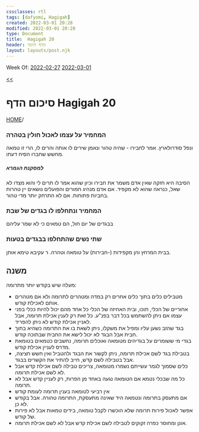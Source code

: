 ```yaml
---
cssclasses: rtl
tags: [dafyomi, Hagigah] 
created: 2022-03-01 20:28
modified: 2022-03-01 20:28
type: Document
title:  Hagigah 20
header: הדף היומי 
layout: layouts/post.njk
---
```

Week Of: [2022-02-27](2022-02-27)
[2022-03-01](2022-03-01)

[ << ](2022-02-28DY%20-%20Hagigah%2019%20) 

# סיכום הדף  Hagigah 20

[HOME](HOME)/[](Daf%20Yomi###Hagigah)

### המחמיר על עצמו לאכול חולין בטהרה 
ונפל סודרולארץ. אמר לחבירו - שהיה טהור ונאמן שירים לו אותה והרים לו, הרי זו טמאה מחשש שחברו הסיח דעתו.
##### למסקנת הגמרא 
הסיבה היא חזקה שאין אדם משמר את חבירו וכיון שהוא אמר לו תרים לי והוא מצדו לא שאל, כנראה שהוא לא מקפיד.
אם אדם מנהיג חמורים והפועלים נושאים יין טהרות בחביות פתוחות. אם לא התרחק יותר מדי טהור.  
### המחמיר ונתחלפו לו בגדים של שבת 
בבגדים של יום חול, הם טמאים כי לא שמר עליהם
### שתי נשים שהתחלפו בבגדים בטעות
בבית המרחץ והן מקפידות (-חבירות) על טומאה וטהרה. ר עקיבא טימא אותן.
## משנה
מעלה שיש בקודש יותר מתרומה:
- מטבילים כלים בתוך כלים אחרים רק במדה ומטהרים לתרומה ולא אם מטהרים אותם לאכילת קודש.
- אחוריים של הכלי, תוכו, ובית האחיזה של הכלי כל אחד מהם יכול להיות ככלי בפני עצמו אם ניתן להשתמש בכל דבר בפנ"ע. כל זאת רק לענין אכילת תרומה, אבל לאניין אכילת קודש לא ניתן להפריד.
- בגד שהזב נשען עליו ומפיל את משקלו, ניתן לשאת בו את התרומה כשהיא בתוך חבית אבל הבגד לא יכול לישא את החבית שבתוכה קודש.
- בגדי מי ששומרים על בגדיהים מטומאה ואוכלים תרומה, נחשבים כטמאים בטומאת מדרס לעניין אכילת קודש.
- בטבילת בגד לשם אכילת תרומה, ניתן לקשור את הבגד ולהטביל ואין חשש חציצה, אבל בטבילה לשם קדש, חייב להתיר את הקשרים בבגד.
- כלים שסמוך לגמר עשייתם נשמרו מטומאה, צריכים טבילה לשם אכילת קדש אבל לא לשם אכילת תרומה.
- כל מה שבכלי נטמא אם הטומאה נגעה באחד מן הפרות, רק לעניין קדש אבל לא תרומה.
- אין רביעי לטומאה בענין תרומה לעומת קודש
- אם מתעסק בתרומה ונטמאה היד שאינה מתעסקת, התרומה טהורה. אבל בקודש לא כן.
- אפשר לאכול פירות תרומה שלא הוכשרו לקבל טומאה, בידים טמאות אבל לא פירות של קודש.
- אונן ומחוסר כפרה זקוקים לטבילה לשם אכילת קדש אבל לא לשם אכילת תרומה.

